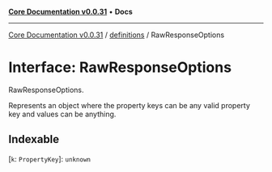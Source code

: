 [**Core Documentation v0.0.31**](../../README.md) • **Docs**

***

[Core Documentation v0.0.31](../../modules.md) / [definitions](../README.md) / RawResponseOptions

# Interface: RawResponseOptions

RawResponseOptions.

Represents an object where the property keys can be any valid property key and values can be anything.

## Indexable

 \[`k`: `PropertyKey`\]: `unknown`
